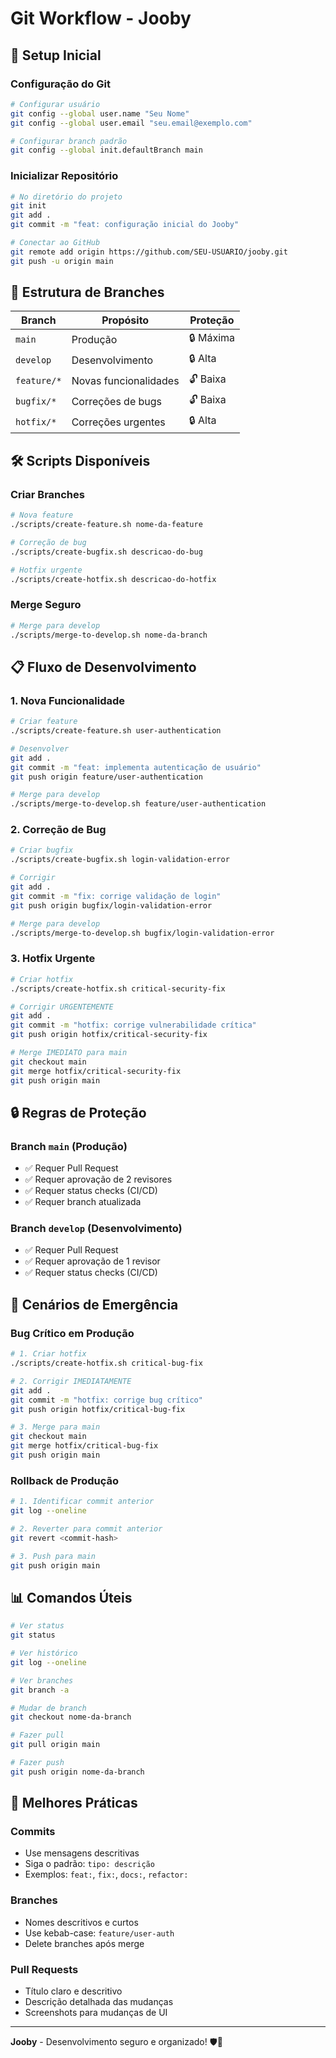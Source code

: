 # Git Workflow - Jooby

## 🚀 Setup Inicial

### Configuração do Git
```bash
# Configurar usuário
git config --global user.name "Seu Nome"
git config --global user.email "seu.email@exemplo.com"

# Configurar branch padrão
git config --global init.defaultBranch main
```

### Inicializar Repositório
```bash
# No diretório do projeto
git init
git add .
git commit -m "feat: configuração inicial do Jooby"

# Conectar ao GitHub
git remote add origin https://github.com/SEU-USUARIO/jooby.git
git push -u origin main
```

## 🌿 Estrutura de Branches

| Branch | Propósito | Proteção |
|--------|-----------|----------|
| `main` | Produção | 🔒 Máxima |
| `develop` | Desenvolvimento | 🔒 Alta |
| `feature/*` | Novas funcionalidades | 🔓 Baixa |
| `bugfix/*` | Correções de bugs | 🔓 Baixa |
| `hotfix/*` | Correções urgentes | 🔒 Alta |

## 🛠️ Scripts Disponíveis

### Criar Branches
```bash
# Nova feature
./scripts/create-feature.sh nome-da-feature

# Correção de bug
./scripts/create-bugfix.sh descricao-do-bug

# Hotfix urgente
./scripts/create-hotfix.sh descricao-do-hotfix
```

### Merge Seguro
```bash
# Merge para develop
./scripts/merge-to-develop.sh nome-da-branch
```

## 📋 Fluxo de Desenvolvimento

### 1. Nova Funcionalidade
```bash
# Criar feature
./scripts/create-feature.sh user-authentication

# Desenvolver
git add .
git commit -m "feat: implementa autenticação de usuário"
git push origin feature/user-authentication

# Merge para develop
./scripts/merge-to-develop.sh feature/user-authentication
```

### 2. Correção de Bug
```bash
# Criar bugfix
./scripts/create-bugfix.sh login-validation-error

# Corrigir
git add .
git commit -m "fix: corrige validação de login"
git push origin bugfix/login-validation-error

# Merge para develop
./scripts/merge-to-develop.sh bugfix/login-validation-error
```

### 3. Hotfix Urgente
```bash
# Criar hotfix
./scripts/create-hotfix.sh critical-security-fix

# Corrigir URGENTEMENTE
git add .
git commit -m "hotfix: corrige vulnerabilidade crítica"
git push origin hotfix/critical-security-fix

# Merge IMEDIATO para main
git checkout main
git merge hotfix/critical-security-fix
git push origin main
```

## 🔒 Regras de Proteção

### Branch `main` (Produção)
- ✅ Requer Pull Request
- ✅ Requer aprovação de 2 revisores
- ✅ Requer status checks (CI/CD)
- ✅ Requer branch atualizada

### Branch `develop` (Desenvolvimento)
- ✅ Requer Pull Request
- ✅ Requer aprovação de 1 revisor
- ✅ Requer status checks (CI/CD)

## 🚨 Cenários de Emergência

### Bug Crítico em Produção
```bash
# 1. Criar hotfix
./scripts/create-hotfix.sh critical-bug-fix

# 2. Corrigir IMEDIATAMENTE
git add .
git commit -m "hotfix: corrige bug crítico"
git push origin hotfix/critical-bug-fix

# 3. Merge para main
git checkout main
git merge hotfix/critical-bug-fix
git push origin main
```

### Rollback de Produção
```bash
# 1. Identificar commit anterior
git log --oneline

# 2. Reverter para commit anterior
git revert <commit-hash>

# 3. Push para main
git push origin main
```

## 📊 Comandos Úteis

```bash
# Ver status
git status

# Ver histórico
git log --oneline

# Ver branches
git branch -a

# Mudar de branch
git checkout nome-da-branch

# Fazer pull
git pull origin main

# Fazer push
git push origin nome-da-branch
```

## 🎯 Melhores Práticas

### Commits
- Use mensagens descritivas
- Siga o padrão: `tipo: descrição`
- Exemplos: `feat:`, `fix:`, `docs:`, `refactor:`

### Branches
- Nomes descritivos e curtos
- Use kebab-case: `feature/user-auth`
- Delete branches após merge

### Pull Requests
- Título claro e descritivo
- Descrição detalhada das mudanças
- Screenshots para mudanças de UI

---

**Jooby** - Desenvolvimento seguro e organizado! 🛡️🌿
